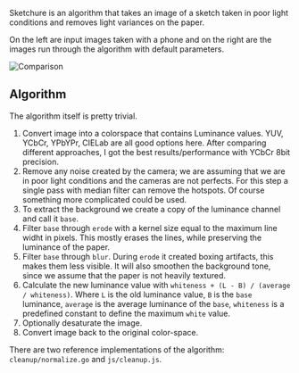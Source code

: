 Sketchure is an algorithm that takes an image of a sketch taken in poor light
conditions and removes light variances on the paper.

On the left are input images taken with a phone and on the right are the
images run through the algorithm with default parameters.

![Comparison](https://raw.github.com/loov/sketchure/master/comparison.jpg)

## Algorithm

The algorithm itself is pretty trivial.

1. Convert image into a colorspace that contains Luminance values.
   YUV, YCbCr, YPbYPr, CIELab are all good options here. After comparing
   different approaches, I got the best results/performance with YCbCr 8bit
   precision.
2. Remove any noise created by the camera; we are assuming that we are in
   poor light conditions and the cameras are not perfects. For this step
   a single pass with median filter can remove the hotspots. Of course something
   more complicated could be used.
3. To extract the background we create a copy of the luminance channel and
   call it `base`.
4. Filter `base` through `erode` with a kernel size equal to the maximum line widht
   in pixels. This mostly erases the lines, while preserving the luminance of the
   paper.
5. Filter `base` through `blur`. During `erode` it created boxing artifacts,
   this makes them less visible. It will also smoothen the background tone,
   since we assume that the paper is not heavily textured.
6. Calculate the new luminance value with `whiteness + (L - B) / (average / whiteness)`.
   Where `L` is the old luminance value, `B` is the `base` luminance, `average` is the
   average luminance of the `base`, `whiteness` is a predefined constant to define the
   maximum `white` value.
7. Optionally desaturate the image.
8. Convert image back to the original color-space.

There are two reference implementations of the algorithm: `cleanup/normalize.go` and `js/cleanup.js`.